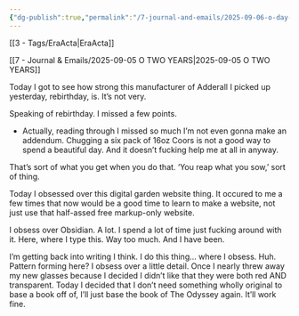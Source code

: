```yaml
---
{"dg-publish":true,"permalink":"/7-journal-and-emails/2025-09-06-o-day-after-wasted-rebirthday/"}
---
```


[[3 - Tags/EraActa\|EraActa]]

[[7 - Journal & Emails/2025-09-05 O TWO YEARS\|2025-09-05 O TWO YEARS]]

Today I got to see how strong this manufacturer of Adderall I picked up yesterday, rebirthday, is. It’s not very. 

Speaking of rebirthday. I missed a few points. 
- Actually, reading through I missed so much I’m not even gonna make an addendum. Chugging a six pack of 16oz Coors is not a good way to spend a beautiful day. And it doesn’t fucking help me at all in anyway.

That’s sort of what you get when you do that. ‘You reap what you sow,’ sort of thing. 

Today I obsessed over this digital garden website thing. It occured to me a few times that now would be a good time to learn to make a website, not just use that half-assed free markup-only website.

I obsess over Obsidian. A lot. I spend a lot of time just fucking around with it. Here, where I type this. Way too much. And I have been.

I’m getting back into writing I think. I do this thing… where I obsess. Huh. Pattern forming here? I obsess over a little detail. Once I nearly threw away my new glasses because I decided I didn’t like that they were both red AND transparent. Today I decided that I don’t need something wholly original to base a book off of, I’ll just base the book of The Odyssey again. It’ll work fine.